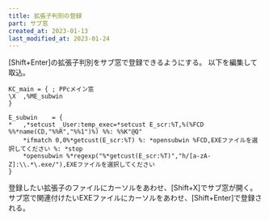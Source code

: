 ```yaml
---
title: 拡張子判別の登録
part: サブ窓
created_at: 2023-01-13
last_modified_at: 2023-01-24
---
```


[Shift+Enter]の拡張子判別をサブ窓で登録できるようにする。
以下を編集して取込。

```text
KC_main	= {	; PPcメイン窓
\X	,%ME_subwin
}

E_subwin	= {
*	,*setcust _User:temp_exec=*setcust E_scr:%T,%(%FCD %%*name(CD,"%%R","%%1")%) %%: %%K"@Q"
	*ifmatch 0,0%*getcust(E_scr:%T) %: *opensubwin %FCD,EXEファイルを選択してください %: *stop
	*opensubwin %*regexp("%*getcust(E_scr:%T)","h/[a-zA-Z]:\\.*\.exe/"),EXEファイルを選択してください
}
```

登録したい拡張子のファイルにカーソルをあわせ、[Shift+X]でサブ窓が開く。サブ窓で関連付けたいEXEファイルにカーソルをあわせ、[Shift+Enter]で登録される。
